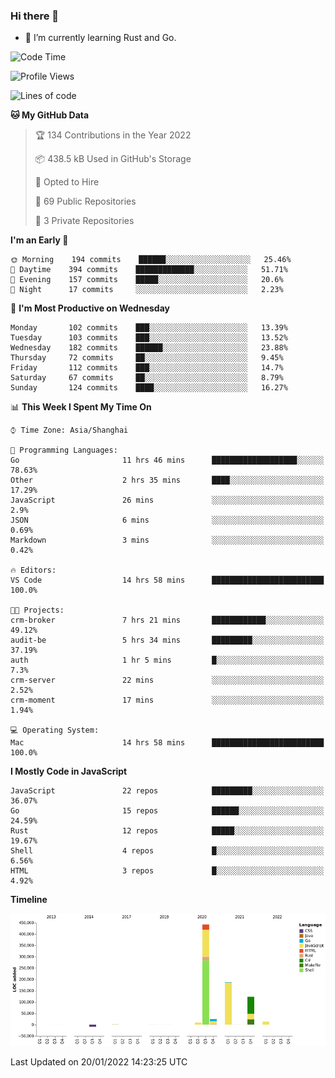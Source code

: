 ### Hi there 👋

- 🌱 I’m currently learning Rust and Go.

<!--START_SECTION:waka-->
![Code Time](http://img.shields.io/badge/Code%20Time-141%20hrs%2010%20mins-blue)

![Profile Views](http://img.shields.io/badge/Profile%20Views-0-blue)

![Lines of code](https://img.shields.io/badge/From%20Hello%20World%20I%27ve%20Written-796%20Thousand%20lines%20of%20code-blue)

**🐱 My GitHub Data** 

> 🏆 134 Contributions in the Year 2022
 > 
> 📦 438.5 kB Used in GitHub's Storage 
 > 
> 💼 Opted to Hire
 > 
> 📜 69 Public Repositories 
 > 
> 🔑 3 Private Repositories  
 > 
**I'm an Early 🐤** 

```text
🌞 Morning    194 commits    ██████░░░░░░░░░░░░░░░░░░░   25.46% 
🌆 Daytime    394 commits    █████████████░░░░░░░░░░░░   51.71% 
🌃 Evening    157 commits    █████░░░░░░░░░░░░░░░░░░░░   20.6% 
🌙 Night      17 commits     ░░░░░░░░░░░░░░░░░░░░░░░░░   2.23%

```
📅 **I'm Most Productive on Wednesday** 

```text
Monday       102 commits    ███░░░░░░░░░░░░░░░░░░░░░░   13.39% 
Tuesday      103 commits    ███░░░░░░░░░░░░░░░░░░░░░░   13.52% 
Wednesday    182 commits    ██████░░░░░░░░░░░░░░░░░░░   23.88% 
Thursday     72 commits     ██░░░░░░░░░░░░░░░░░░░░░░░   9.45% 
Friday       112 commits    ███░░░░░░░░░░░░░░░░░░░░░░   14.7% 
Saturday     67 commits     ██░░░░░░░░░░░░░░░░░░░░░░░   8.79% 
Sunday       124 commits    ████░░░░░░░░░░░░░░░░░░░░░   16.27%

```


📊 **This Week I Spent My Time On** 

```text
⌚︎ Time Zone: Asia/Shanghai

💬 Programming Languages: 
Go                       11 hrs 46 mins      ███████████████████░░░░░░   78.63% 
Other                    2 hrs 35 mins       ████░░░░░░░░░░░░░░░░░░░░░   17.29% 
JavaScript               26 mins             ░░░░░░░░░░░░░░░░░░░░░░░░░   2.9% 
JSON                     6 mins              ░░░░░░░░░░░░░░░░░░░░░░░░░   0.69% 
Markdown                 3 mins              ░░░░░░░░░░░░░░░░░░░░░░░░░   0.42%

🔥 Editors: 
VS Code                  14 hrs 58 mins      █████████████████████████   100.0%

🐱‍💻 Projects: 
crm-broker               7 hrs 21 mins       ████████████░░░░░░░░░░░░░   49.12% 
audit-be                 5 hrs 34 mins       █████████░░░░░░░░░░░░░░░░   37.19% 
auth                     1 hr 5 mins         █░░░░░░░░░░░░░░░░░░░░░░░░   7.3% 
crm-server               22 mins             ░░░░░░░░░░░░░░░░░░░░░░░░░   2.52% 
crm-moment               17 mins             ░░░░░░░░░░░░░░░░░░░░░░░░░   1.94%

💻 Operating System: 
Mac                      14 hrs 58 mins      █████████████████████████   100.0%

```

**I Mostly Code in JavaScript** 

```text
JavaScript               22 repos            █████████░░░░░░░░░░░░░░░░   36.07% 
Go                       15 repos            ██████░░░░░░░░░░░░░░░░░░░   24.59% 
Rust                     12 repos            █████░░░░░░░░░░░░░░░░░░░░   19.67% 
Shell                    4 repos             █░░░░░░░░░░░░░░░░░░░░░░░░   6.56% 
HTML                     3 repos             █░░░░░░░░░░░░░░░░░░░░░░░░   4.92%

```


**Timeline**

![Chart not found](https://raw.githubusercontent.com/elton/elton/main/charts/bar_graph.png) 


 Last Updated on 20/01/2022 14:23:25 UTC
<!--END_SECTION:waka-->

<!--
**elton/elton** is a ✨ _special_ ✨ repository because its `README.md` (this file) appears on your GitHub profile.

Here are some ideas to get you started:

- 🔭 I’m currently working on ...
- 🌱 I’m currently learning ...
- 👯 I’m looking to collaborate on ...
- 🤔 I’m looking for help with ...
- 💬 Ask me about ...
- 📫 How to reach me: ...
- 😄 Pronouns: ...
- ⚡ Fun fact: ...
-->

